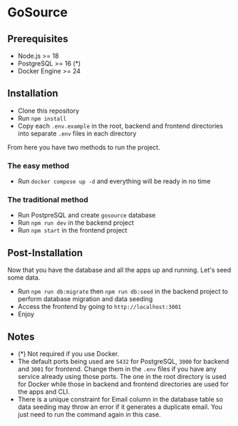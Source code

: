 # GoSource

## Prerequisites

- Node.js >= 18
- PostgreSQL >= 16 (\*)
- Docker Engine >= 24

## Installation

- Clone this repository
- Run `npm install`
- Copy each `.env.example` in the root, backend and frontend directories into separate `.env` files in each directory

From here you have two methods to run the project.

### The easy method

- Run `docker compose up -d` and everything will be ready in no time

### The traditional method

- Run PostpreSQL and create `gosource` database
- Run `npm run dev` in the backend project
- Run `npm start` in the frontend project

## Post-Installation

Now that you have the database and all the apps up and running. Let's seed some data.

- Run `npm run db:migrate` then `npm run db:seed` in the backend project to perform database migration and data seeding
- Access the frontend by going to `http://localhost:3001`
- Enjoy

## Notes

- (\*) Not required if you use Docker.
- The default ports being used are `5432` for PostgreSQL, `3000` for backend and `3001` for frontend. Change them in the `.env` files if you have any service already using those ports. The one in the root directory is used for Docker while those in backend and frontend directories are used for the apps and CLI.
- There is a unique constraint for Email column in the database table so data seeding may throw an error if it generates a duplicate email. You just need to run the command again in this case.
